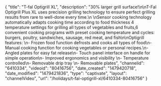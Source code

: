 {
    "title": "T-fal Optigrill XL",
    "description": "30% larger grill surface!\n\nT-Fal Optigrill Plus XL uses precision grilling technology to ensure perfect grilling results from rare to well-done every time.\n \nSensor cooking technology automatically adapts cooking time according to food thickness 4 temperature settings for grilling all types of vegetables and fruits,6 convenient cooking programs with preset cooking temperature and cycles: burgers, poultry, sandwiches, sausage, red meat, and fish\n\nOptigrill features: \n-  Frozen food function defrosts and cooks all types of food\n-  Manual cooking function for cooking vegetables or personal recipes.\n-  Angled plates for easy fat release\n-  Touch panel interface on handle for simple operation\n-  Improved ergonomics and visibility \n-  Temperature controlled\n-  Removable drip tray \n-  Removable plates",
    "channelid": "6410334",
    "videoid": "80416756",
    "date_created": "1479420718",
    "date_modified": "1479421836",
    "type": "captivate",
    "layout": "channelVideo",
    "url": "\/holidays\/t-fal-optigrill-xl\/6410334-80416756"
}